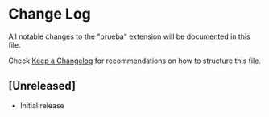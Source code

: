 # Change Log

All notable changes to the "prueba" extension will be documented in this file.

Check [Keep a Changelog](http://keepachangelog.com/) for recommendations on how to structure this file.

## [Unreleased]

- Initial release
